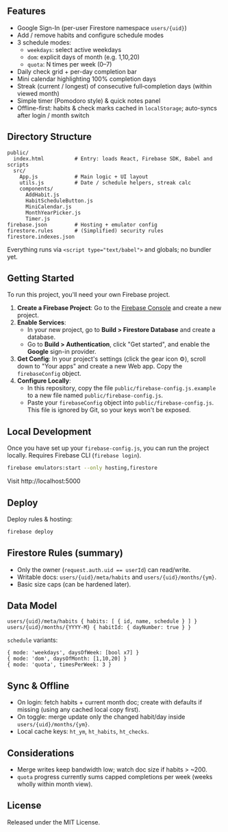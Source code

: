 ## Features
- Google Sign-In (per-user Firestore namespace `users/{uid}`)
- Add / remove habits and configure schedule modes
- 3 schedule modes:
  - `weekdays`: select active weekdays
  - `dom`: explicit days of month (e.g. 1,10,20)
  - `quota`: N times per week (0–7)
- Daily check grid + per-day completion bar
- Mini calendar highlighting 100% completion days
- Streak (current / longest) of consecutive full‑completion days (within viewed month)
- Simple timer (Pomodoro style) & quick notes panel
- Offline-first: habits & check marks cached in `localStorage`; auto-syncs after login / month switch

## Directory Structure
```
public/
  index.html          # Entry: loads React, Firebase SDK, Babel and scripts
  src/
    App.js            # Main logic + UI layout
    utils.js          # Date / schedule helpers, streak calc
    components/
      AddHabit.js
      HabitScheduleButton.js
      MiniCalendar.js
      MonthYearPicker.js
      Timer.js
firebase.json         # Hosting + emulator config
firestore.rules       # (Simplified) security rules
firestore.indexes.json
```
Everything runs via `<script type="text/babel">` and globals; no bundler yet.

## Getting Started

To run this project, you'll need your own Firebase project.

1.  **Create a Firebase Project**: Go to the [Firebase Console](https://console.firebase.google.com/) and create a new project.
2.  **Enable Services**:
    *   In your new project, go to **Build > Firestore Database** and create a database.
    *   Go to **Build > Authentication**, click "Get started", and enable the **Google** sign-in provider.
3.  **Get Config**: In your project's settings (click the gear icon ⚙️), scroll down to "Your apps" and create a new Web app. Copy the `firebaseConfig` object.
4.  **Configure Locally**:
    *   In this repository, copy the file `public/firebase-config.js.example` to a new file named `public/firebase-config.js`.
    *   Paste your `firebaseConfig` object into `public/firebase-config.js`. This file is ignored by Git, so your keys won't be exposed.

## Local Development

Once you have set up your `firebase-config.js`, you can run the project locally. Requires Firebase CLI (`firebase login`).

```bash
firebase emulators:start --only hosting,firestore
```
Visit http://localhost:5000

## Deploy
Deploy rules & hosting:
```bash
firebase deploy
```

## Firestore Rules (summary)
- Only the owner (`request.auth.uid == userId`) can read/write.
- Writable docs: `users/{uid}/meta/habits` and `users/{uid}/months/{ym}`.
- Basic size caps (can be hardened later).

## Data Model
```
users/{uid}/meta/habits { habits: [ { id, name, schedule } ] }
users/{uid}/months/{YYYY-M} { habitId: { dayNumber: true } }
```
`schedule` variants:
```
{ mode: 'weekdays', daysOfWeek: [bool x7] }
{ mode: 'dom', daysOfMonth: [1,10,20] }
{ mode: 'quota', timesPerWeek: 3 }
```

## Sync & Offline
- On login: fetch habits + current month doc; create with defaults if missing (using any cached local copy first).
- On toggle: merge update only the changed habit/day inside `users/{uid}/months/{ym}`.
- Local cache keys: `ht_ym`, `ht_habits`, `ht_checks`.

## Considerations
- Merge writes keep bandwidth low; watch doc size if habits > ~200.
- `quota` progress currently sums capped completions per week (weeks wholly within month view).


## License
Released under the MIT License. 

